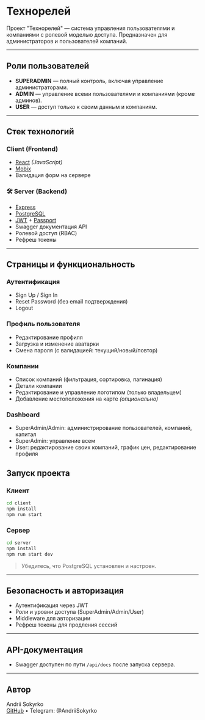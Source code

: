 #   Технорелей

Проект "Технорелей" —  система управления пользователями и компаниями с ролевой моделью доступа. 
Предназначен для администраторов и пользователей компаний.

---

##   Роли пользователей

- **SUPERADMIN** — полный контроль, включая управление администраторами.
- **ADMIN** — управление всеми пользователями и компаниями (кроме админов).
- **USER** — доступ только к своим данным и компаниям.

---

##   Стек технологий

###  Client (Frontend)
- [React](https://reactjs.org/) *(JavaScript)*
- [Mobix](https://mobx.js.org/)
- Валидация форм на сервере

### 🛠 Server (Backend)
- [Express](https://expressjs.com/)
- [PostgreSQL](https://www.postgresql.org/)
- [JWT](https://jwt.io/) + [Passport](http://www.passportjs.org/)
- Swagger документация API
- Ролевой доступ (RBAC)
- Рефреш токены

---

##   Страницы и функциональность

###  Аутентификация
- Sign Up / Sign In
- Reset Password (без email подтверждения)
- Logout

###   Профиль пользователя
- Редактирование профиля
- Загрузка и изменение аватарки
- Смена пароля (с валидацией: текущий/новый/повтор)

###  Компании
- Список компаний (фильтрация, сортировка, пагинация)
- Детали компании
- Редактирование и управление логотипом (только владельцем)
- Добавление местоположения на карте *(опционально)*

###   Dashboard
- SuperAdmin/Admin: администрирование пользователей, компаний, капитал
- SuperAdmin: управление всем
- User: редактирование своих компаний, график цен, редактирование профиля

## Запуск проекта

### Клиент

```bash
cd client
npm install
npm run start
```

###  Сервер

```bash
cd server
npm install
npm run start dev
```

> Убедитесь, что PostgreSQL установлен и настроен.

---

## Безопасность и авторизация

- Аутентификация через JWT
- Роли и уровни доступа (SuperAdmin/Admin/User)
- Middleware для авторизации
- Рефреш токены для продления сессий

---

## API-документация

- Swagger доступен по пути `/api/docs` после запуска сервера.

---

## Автор

Andrii Sokyrko  
[GitHub](https://github.com/AndriiSokyrko/technorely.git) • Telegram: @AndriiSokyrko

 
